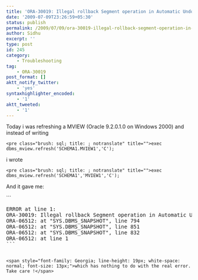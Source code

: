 ```yaml
---
title: 'ORA-30019: Illegal rollback Segment operation in Automatic Undo mode'
date: '2009-07-09T23:26:59+05:30'
status: publish
permalink: /2009/07/09/ora-30019-illegal-rollback-segment-operation-in-automatic-undo-mode
author: Sidhu
excerpt: ''
type: post
id: 245
category:
    - Troubleshooting
tag:
    - ORA-30019
post_format: []
aktt_notify_twitter:
    - 'yes'
syntaxhighlighter_encoded:
    - '1'
aktt_tweeted:
    - '1'
---
```

Today i was refreshing a MVIEW (Oracle 9.2.0.1.0 on Windows 2000) and instead of writing

```
<pre class="brush: sql; title: ; notranslate" title="">exec dbms_mview.refresh('SCHEMA1.MVIEW1','C'); 
```

i wrote

```
<pre class="brush: sql; title: ; notranslate" title="">exec dbms_mview.refresh('SCHEMA1','MVIEW1','C');
```

And it gave me:

<div id="_mcePaste" style="position: absolute; left: -10000px; top: 0px; width: 1px; height: 1px; overflow-x: hidden; overflow-y: hidden;">ERROR at line 1:</div><div id="_mcePaste" style="position: absolute; left: -10000px; top: 0px; width: 1px; height: 1px; overflow-x: hidden; overflow-y: hidden;">ORA-30019: Illegal rollback Segment operation in Automatic Undo mode</div><div id="_mcePaste" style="position: absolute; left: -10000px; top: 0px; width: 1px; height: 1px; overflow-x: hidden; overflow-y: hidden;">ORA-06512: at “SYS.DBMS_SNAPSHOT”, line 794</div><div id="_mcePaste" style="position: absolute; left: -10000px; top: 0px; width: 1px; height: 1px; overflow-x: hidden; overflow-y: hidden;">ORA-06512: at “SYS.DBMS_SNAPSHOT”, line 851</div><div id="_mcePaste" style="position: absolute; left: -10000px; top: 0px; width: 1px; height: 1px; overflow-x: hidden; overflow-y: hidden;">ORA-06512: at “SYS.DBMS_SNAPSHOT”, line 832</div><div id="_mcePaste" style="position: absolute; left: -10000px; top: 0px; width: 1px; height: 1px; overflow-x: hidden; overflow-y: hidden;">ORA-06512: at line 1</div>```
<pre class="brush: sql; title: ; notranslate" title="">ERROR at line 1:
ORA-30019: Illegal rollback Segment operation in Automatic Undo mode
ORA-06512: at "SYS.DBMS_SNAPSHOT", line 794
ORA-06512: at "SYS.DBMS_SNAPSHOT", line 851
ORA-06512: at "SYS.DBMS_SNAPSHOT", line 832
ORA-06512: at line 1
```

```
<span style="font-family: Georgia; line-height: 19px; white-space: normal; font-size: 13px;">which has nothing to do with the real error. Take care !</span>
```